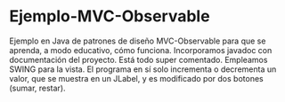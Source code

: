 # Ejemplo-MVC-Observable
Ejemplo en Java de patrones de diseño MVC-Observable para que se aprenda, a modo educativo, cómo funciona. 
Incorporamos javadoc con documentación del proyecto. Está todo super comentado. Empleamos SWING para la vista. 
El programa en sí solo incrementa o decrementa un valor, que se muestra en un JLabel, y es modificado por dos botones (sumar, restar).
